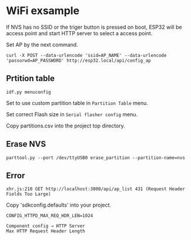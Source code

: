 # WiFi exsample

If NVS has no SSID or the triger button is pressed on boot, ESP32 will be access point and start HTTP server to select a access point.

Set AP by the next command.

```
curl -X POST --data-urlencode 'ssid=AP_NAME' --data-urlencode 'passorwd=AP_PASSWORD' http://esp32.local/api/config_ap
```

## Prtition table

```
idf.py menuconfig
```

Set to use custom partition table in `Partition Table` menu.

Set correct Flash size in `Serial flasher config` menu.

Copy partitions.csv into the project top directory.

## Erase NVS

```
parttool.py --port /dev/ttyUSB0 erase_partition --partition-name=nvs
```

## Error

`xhr.js:210 GET http://localhost:3000/api/ap_list 431 (Request Header Fields Too Large)`

Copy 'sdkconfig.defaults' into your project.

```
CONFIG_HTTPD_MAX_REQ_HDR_LEN=1024

Component config → HTTP Server
Max HTTP Request Header Length
```
